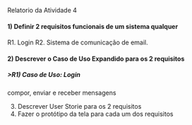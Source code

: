 Relatorio da Atividade 4

#### 1) Definir 2 requisitos funcionais de um sistema qualquer <h4>
  R1. Login
  R2. Sistema de comunicação de email.
  
#### 2) Descrever o Caso de Uso Expandido para os 2 requisitos <h4>
  
  ##### >R1) Caso de Uso: Login <h5>
  
  
 
  
  compor, enviar e receber mensagens 
  
3) Descrever User Storie para os 2 requisitos
4) Fazer o protótipo da tela para cada um dos requisitos
  
